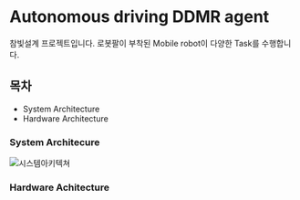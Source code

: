 # Autonomous driving DDMR agent  

참빛설계 프로젝트입니다.
로봇팔이 부착된 Mobile robot이 다양한 Task를 수행합니다.

## 목차
- System Architecture
- Hardware Architecture

### System Architecure
![시스템아키텍쳐](https://user-images.githubusercontent.com/49723556/100517133-f7c5f580-31cb-11eb-95bd-975f90b0b69b.png)

### Hardware Achitecture

